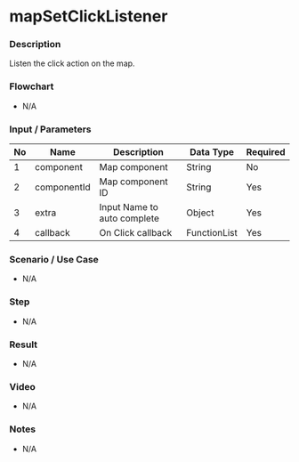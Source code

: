 # mapSetClickListener

### Description

Listen the click action on the map.

### Flowchart

- N/A

<!--![Flowchart](componentValue-flowchart.png?raw=true)-->

### Input / Parameters

| No | Name | Description | Data Type | Required |
| ------ | ------ | ------ |------ | ------ |
| 1 | component | Map component | String | No |
| 2 | componentId | Map component ID | String | Yes | 
| 3 | extra | Input Name to auto complete | Object | Yes | 
| 4 | callback | On Click callback | FunctionList | Yes | 

### Scenario / Use Case

- N/A

### Step

- N/A

### Result

- N/A

### Video

- N/A

### Notes

- N/A
